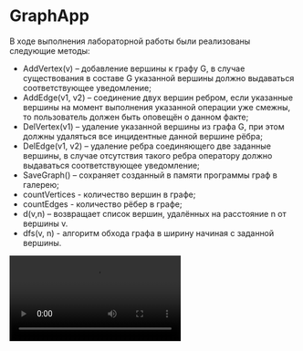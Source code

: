 # GraphApp

В ходе выполнения лабораторной работы были реализованы следующие методы:
- AddVertex(v) – добавление вершины к графу G, в случае существования в составе G указанной вершины должно выдаваться соответствующее уведомление;
- AddEdge(v1, v2) – соединение двух вершин ребром, если указанные вершины на момент выполнения указанной операции уже смежны, то пользователь должен быть оповещён о данном факте;
- DelVertex(v1) – удаление указанной вершины из графа G, при этом должны удаляться все инцидентные данной вершине рёбра;
- DelEdge(v1, v2) – удаление ребра соединяющего две заданные вершины, в случае отсутствия такого ребра оператору должно выдаваться соответствующее уведомление;
- SaveGraph() – сохраняет созданный в памяти программы граф в галерею;
- countVertices - количество вершин в графе;
- countEdges - количество рёбер в графе;
- d(v,n) – возвращает список вершин, удалённых на расстояние n от вершины v.
- dfs(v, n) - алгоритм обхода графа в ширину начиная с заданной вершины.

![Видео](Demo.mov)
